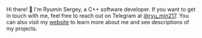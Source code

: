 Hi there! 👋 I'm Ryumin Sergey, a C++ software developer. If you want to get in touch with me, feel free to reach out on Telegram at <a href='https://t.me/ryu_min217'>@ryu_min217</a>. You can also visit my  <a href='https://ryu-min.github.io/'>website</a> to learn more about me and see descriptions of my projects.
<!---     ![hj](https://github-readme-stats-theta-eight-47.vercel.app/api?username=ryu-min&theme=gruvbox&hide=issues,contribs)          -->

